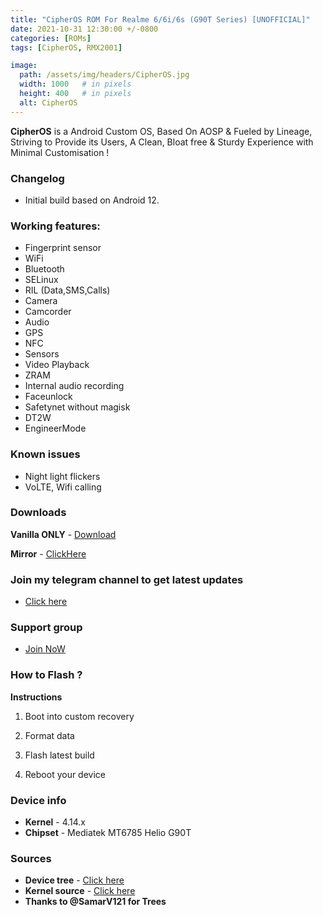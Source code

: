 ```yaml
---
title: "CipherOS ROM For Realme 6/6i/6s (G90T Series) [UNOFFICIAL]"
date: 2021-10-31 12:30:00 +/-0800
categories: [ROMs]
tags: [CipherOS, RMX2001]

image:
  path: /assets/img/headers/CipherOS.jpg
  width: 1000   # in pixels
  height: 400   # in pixels
  alt: CipherOS
---
```


**CipherOS** is a Android Custom OS, Based On AOSP & Fueled by Lineage, Striving to Provide its Users, A Clean, Bloat free & Sturdy Experience with Minimal Customisation !

### Changelog

- Initial build based on Android 12.

### Working features:
* Fingerprint sensor
* WiFi
* Bluetooth
* SELinux
* RIL (Data,SMS,Calls)
* Camera
* Camcorder
* Audio
* GPS
* NFC
* Sensors
* Video Playback
* ZRAM
* Internal audio recording
* Faceunlock
* Safetynet without magisk
* DT2W
* EngineerMode

### Known issues
* Night light flickers
* VoLTE, Wifi calling

### Downloads
**Vanilla ONLY** - [Download](https://github.com/iamthecloverly/releases/releases/download/0.08/CipherOS-2.0-KNIGHT-cipher_RMX2001-20211030-1923-BETA-UNOFFICIAL-VANILLA.zip)

**Mirror** - [ClickHere](https://downloads.thecloverly.workers.dev/0://CipherOS-2.0-KNIGHT-cipher_RMX2001-20211030-1923-BETA-UNOFFICIAL-VANILLA.zip)

### Join my telegram channel to get latest updates
* [Click here](https://t.me/TheCloverly_Releases)

### Support group
* [Join NoW](https://t.me/SriBalajiHub)

### How to Flash ?
**Instructions**

1) Boot into custom recovery 

2) Format data

3) Flash latest build

4) Reboot your device 

### Device info
* **Kernel** - 4.14.x
* **Chipset** - Mediatek MT6785 Helio G90T

### Sources
* **Device tree** - [Click here](https://github.com/ManshuTyagi/device_realme_RMX2001)
* **Kernel source** - [Click here](https://github.com/ManshuTyagi/kernel_realme_RMX2001)
* **Thanks to @SamarV121 for Trees**

